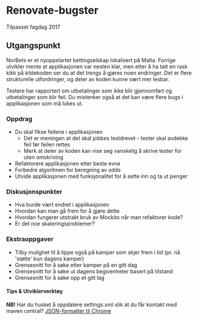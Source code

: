# Renovate-bugster
Tilpasset fagdag 2017

## Utgangspunkt
NorBets er et nyoppstartet bettingselskap lokalisert på Malta. Forrige utvikler mente at applikasjonen var nesten klar, 
men etter å ha tatt en rask kikk på kildekoden ser du at det trengs å gjøres noen endringer. Det er flere strukturelle utfordringer,
og deler av koden kunne vært mer lesbar. 

Testere har rapportert om utbetalinger som ikke blir gjennomført og utbetalinger som blir feil. 
Du mistenker også at det kan være flere bugs i applikasjonen som må lukes ut. 

### Oppdrag

 - Du skal fikse feilene i applikasjonen
      - Det er meningen at det skal jobbes testdrevet - tester skal avdekke feil før feilen rettes
      - Merk at deler av koden kan vise seg vanskelig å skrive tester for uten omskriving
 - Refaktorere applikasjonen etter beste evne
 - Forbedre algoritmen for beregning av odds
 - Utvide applikasjonen med funksjonalitet for å sette inn og ta ut penger

### Diskusjonspunkter

 - Hva burde vært endret i applikasjonen
 - Hvordan kan man gå frem for å gjøre dette
 - Hvordan fungerer utstrakt bruk av Mockito når man refaktorer kode?
 - Er det noe skaleringsproblemer? 


### Ekstraoppgaver
 - Tilby mulighet til å tippe også på kamper som skjer frem i tid (pr. nå 'støtte' kun dagens kamper)
 - Grensesnitt for å søke etter kamper på en gitt dag
 - Grensesnitt for å søke ut dagens begivenheter basert på tilstand
 - Grensesnitt for å søke opp et gitt lag
        
        
#### Tips & Utviklerverktøy
**NB!** Har du husket å oppdatere settings.xml slik at du får kontakt med maven central?
[JSON-formatter til Chrome](https://chrome.google.com/webstore/detail/json-formatter/bcjindcccaagfpapjjmafapmmgkkhgoa?utm_source=chrome-app-launcher-info-dialog)
